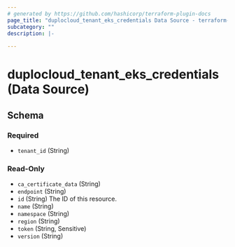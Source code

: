 ```yaml
---
# generated by https://github.com/hashicorp/terraform-plugin-docs
page_title: "duplocloud_tenant_eks_credentials Data Source - terraform-provider-duplocloud"
subcategory: ""
description: |-
  
---
```


# duplocloud_tenant_eks_credentials (Data Source)





<!-- schema generated by tfplugindocs -->
## Schema

### Required

- `tenant_id` (String)

### Read-Only

- `ca_certificate_data` (String)
- `endpoint` (String)
- `id` (String) The ID of this resource.
- `name` (String)
- `namespace` (String)
- `region` (String)
- `token` (String, Sensitive)
- `version` (String)
